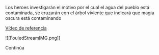 Los heroes investigarán el motivo por el cual el agua del pueblo está contaminada, se cruzarán con el árbol viviente que indicará que magia oscura está contaminando

[Vídeo de referencia](https://www.youtube.com/watch?v=3FUiMXsbGnc)

![[FouledStreamIMG.png]]

Continúa